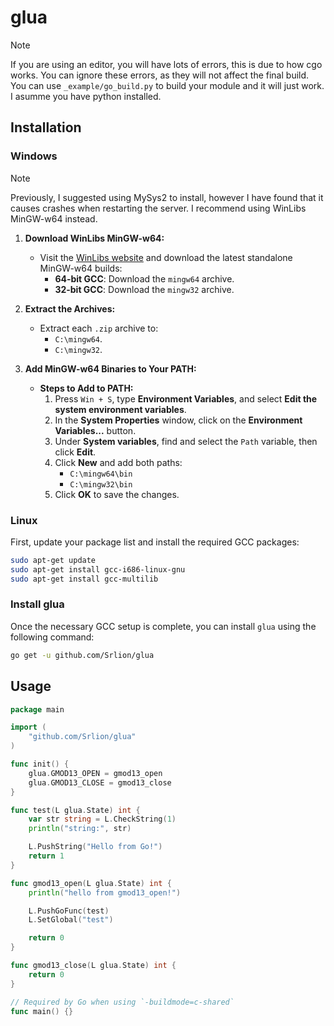 # glua

> [!NOTE]
> If you are using an editor, you will have lots of errors, this is due to how cgo works. You can ignore these errors, as they will not affect the final build.
> You can use `_example/go_build.py` to build your module and it will just work. I asumme you have python installed.

## Installation

### Windows

> [!NOTE]
> Previously, I suggested using MySys2 to install, however I have found that it causes crashes when restarting the server. I recommend using WinLibs MinGW-w64 instead.

1. **Download WinLibs MinGW-w64:**

   - Visit the [WinLibs website](https://winlibs.com/) and download the latest standalone MinGW-w64 builds:
     - **64-bit GCC**: Download the `mingw64` archive.
     - **32-bit GCC**: Download the `mingw32` archive.

2. **Extract the Archives:**

   - Extract each `.zip` archive to:
     - `C:\mingw64`.
     - `C:\mingw32`.

3. **Add MinGW-w64 Binaries to Your PATH:**

   - **Steps to Add to PATH:**
     1. Press `Win + S`, type **Environment Variables**, and select **Edit the system environment variables**.
     2. In the **System Properties** window, click on the **Environment Variables...** button.
     3. Under **System variables**, find and select the `Path` variable, then click **Edit**.
     4. Click **New** and add both paths:
        - `C:\mingw64\bin`
        - `C:\mingw32\bin`
     5. Click **OK** to save the changes.

### Linux

First, update your package list and install the required GCC packages:

```bash
sudo apt-get update
sudo apt-get install gcc-i686-linux-gnu
sudo apt-get install gcc-multilib
```

### Install glua

Once the necessary GCC setup is complete, you can install `glua` using the following command:

```bash
go get -u github.com/Srlion/glua
```

## Usage

```go
package main

import (
	"github.com/Srlion/glua"
)

func init() {
	glua.GMOD13_OPEN = gmod13_open
	glua.GMOD13_CLOSE = gmod13_close
}

func test(L glua.State) int {
	var str string = L.CheckString(1)
	println("string:", str)

	L.PushString("Hello from Go!")
	return 1
}

func gmod13_open(L glua.State) int {
	println("hello from gmod13_open!")

	L.PushGoFunc(test)
	L.SetGlobal("test")

	return 0
}

func gmod13_close(L glua.State) int {
	return 0
}

// Required by Go when using `-buildmode=c-shared`
func main() {}

```
